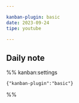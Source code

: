 ```yaml
---

kanban-plugin: basic
date: 2023-09-24
tipe: youtube

---
```


## Daily note





%% kanban:settings
```
{"kanban-plugin":"basic"}
```
%%